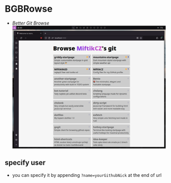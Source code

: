 # BGBRowse
- *Better Git Browse*
![demo png](./demo.png)

## specify user
- you can specify it by appending `?name=yourGithubNick` at the end of url